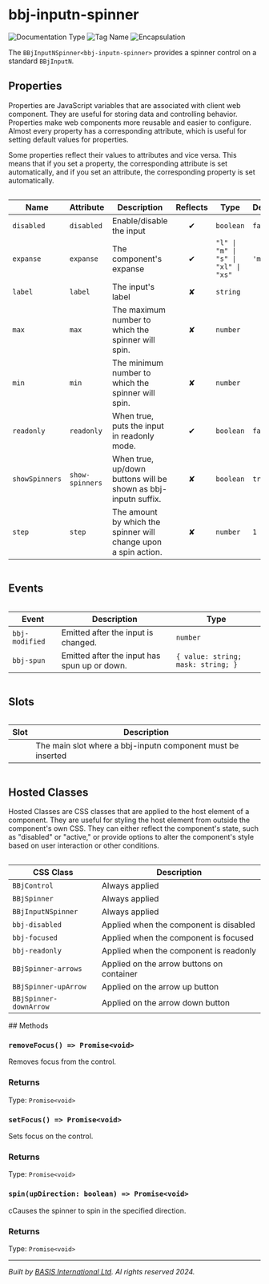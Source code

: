 # bbj-inputn-spinner
![Documentation Type](https://img.shields.io/badge/Documentation-web--components-%23006aff) ![Tag Name](https://img.shields.io/badge/Component-bbj--inputn--spinner-%23006aff)  ![Encapsulation](https://img.shields.io/badge/Encapsulation-shadow-%23006aff)

The `BBjInputNSpinner<bbj-inputn-spinner>` provides a spinner control on a standard `BBjInputN`.


## Properties 


Properties are JavaScript variables that are associated with client web component.
They are useful for storing data and controlling behavior. Properties make web components more reusable and easier to configure.
Almost every property has a corresponding attribute, which is useful for setting default values for properties.

Some properties reflect their values to attributes and vice versa. This means that if you set a property, the corresponding attribute is set automatically, and if you set an attribute, the corresponding property is set automatically.
<div style="overflow-x: auto;">

| Name             | Attribute         | Description                                                     | Reflects | Type                                  | Default   |
| ---------------- | ----------------- | --------------------------------------------------------------- | :------: | ------------------------------------- | --------- |
| ``disabled``     | ``disabled``      | Enable/disable the input                                        | &#x2714; | ``boolean``                           | ``false`` |
| ``expanse``      | ``expanse``       | The component's expanse                                         | &#x2714; | ``"l" \| "m" \| "s" \| "xl" \| "xs"`` | ``'m'``   |
| ``label``        | ``label``         | The input's label                                               | &#x2718; | ``string``                            |           |
| ``max``          | ``max``           | The maximum number to which the spinner will spin.              | &#x2718; | ``number``                            |           |
| ``min``          | ``min``           | The minimum number to which the spinner will spin.              | &#x2718; | ``number``                            |           |
| ``readonly``     | ``readonly``      | When true, puts the input in readonly mode.                     | &#x2714; | ``boolean``                           | ``false`` |
| ``showSpinners`` | ``show-spinners`` | When true, up/down buttons will be shown as bbj-inputn suffix.  | &#x2718; | ``boolean``                           | ``true``  |
| ``step``         | ``step``          | The amount by which the spinner will change upon a spin action. | &#x2718; | ``number``                            | ``1``     |


</div>

## Events

<div style="overflow-x: auto;">

| Event            | Description                                  | Type                                 |
| ---------------- | -------------------------------------------- | ------------------------------------ |
| ``bbj-modified`` | Emitted after the input is changed.          | ``number``                           |
| ``bbj-spun``     | Emitted after the input has spun up or down. | ``{ value: string; mask: string; }`` |


</div>

## Slots

<div style="overflow-x: auto;">

| Slot  | Description                                                 |
| ----- | ----------------------------------------------------------- |
|       | The main slot where a bbj-inputn component must be inserted |


</div>

## Hosted Classes


Hosted Classes are CSS classes that are applied to the host element of a component. They are useful for styling the host element from outside the component's own CSS.
They can either reflect the component's state, such as "disabled" or "active," or provide options to alter the component's style based on user interaction or other conditions.
<div style="overflow-x: auto;">

| CSS Class                | Description                               |
| ------------------------ | ----------------------------------------- |
| ``BBjControl``           | Always applied                            |
| ``BBjSpinner``           | Always applied                            |
| ``BBjInputNSpinner``     | Always applied                            |
| ``bbj-disabled``         | Applied when the component is disabled    |
| ``bbj-focused``          | Applied when the component is focused     |
| ``bbj-readonly``         | Applied when the component is readonly    |
| ``BBjSpinner-arrows``    | Applied on the arrow buttons on container |
| ``BBjSpinner-upArrow``   | Applied on the arrow up button            |
| ``BBjSpinner-downArrow`` | Applied on the arrow down button          |


</div>
## Methods

### `removeFocus() => Promise<void>`

Removes focus from the control.

### Returns

Type: `Promise<void>`

### `setFocus() => Promise<void>`

Sets focus on the control.

### Returns

Type: `Promise<void>`

### `spin(upDirection: boolean) => Promise<void>`

cCauses the spinner to spin in the specified direction.

### Returns

Type: `Promise<void>`



----------------------------------------------
*Built by [BASIS International Ltd](https://www.basis.cloud/). Al rights reserved 2024.*
